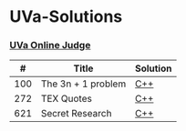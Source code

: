 UVa-Solutions
========

### [UVa Online Judge](https://uva.onlinejudge.org/)


| # | Title | Solution |
|---| ----- | -------- |
|100|The 3n + 1 problem| [C++](./100_The_3n_Plus_1_Problem/main.cpp)|
|272|TEX Quotes| [C++](./272_TEX_Quotes/main.cpp)|
|621|Secret Research| [C++](./UVa%20621%20-%20Secret%20Research/src/Secret%20Research.cpp)|
